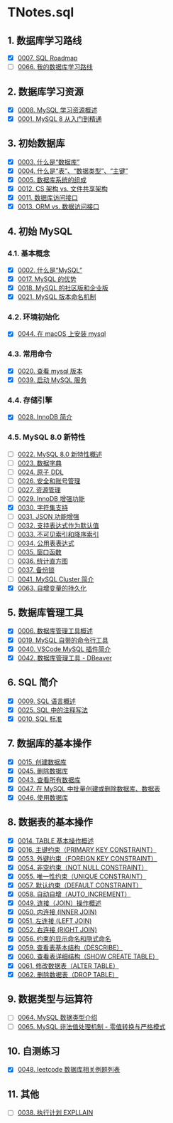 # TNotes.sql


## 1. 数据库学习路线

- [x] [0007. SQL Roadmap](https://tnotesjs.github.io/TNotes.sql/notes/0007.%20SQL%20Roadmap/README)
- [ ] [0066. 我的数据库学习路线](https://tnotesjs.github.io/TNotes.sql/notes/0066.%20%E6%88%91%E7%9A%84%E6%95%B0%E6%8D%AE%E5%BA%93%E5%AD%A6%E4%B9%A0%E8%B7%AF%E7%BA%BF/README)

## 2. 数据库学习资源

- [x] [0008. MySQL 学习资源概述](https://tnotesjs.github.io/TNotes.sql/notes/0008.%20MySQL%20%E5%AD%A6%E4%B9%A0%E8%B5%84%E6%BA%90%E6%A6%82%E8%BF%B0/README)
- [x] [0001. MySQL 8 从入门到精通](https://tnotesjs.github.io/TNotes.sql/notes/0001.%20MySQL%208%20%E4%BB%8E%E5%85%A5%E9%97%A8%E5%88%B0%E7%B2%BE%E9%80%9A/README)

## 3. 初始数据库

- [x] [0003. 什么是“数据库”](https://tnotesjs.github.io/TNotes.sql/notes/0003.%20%E4%BB%80%E4%B9%88%E6%98%AF%E2%80%9C%E6%95%B0%E6%8D%AE%E5%BA%93%E2%80%9D/README)
- [x] [0004. 什么是“表”、“数据类型”、“主键”](https://tnotesjs.github.io/TNotes.sql/notes/0004.%20%E4%BB%80%E4%B9%88%E6%98%AF%E2%80%9C%E8%A1%A8%E2%80%9D%E3%80%81%E2%80%9C%E6%95%B0%E6%8D%AE%E7%B1%BB%E5%9E%8B%E2%80%9D%E3%80%81%E2%80%9C%E4%B8%BB%E9%94%AE%E2%80%9D/README)
- [x] [0005. 数据库系统的组成](https://tnotesjs.github.io/TNotes.sql/notes/0005.%20%E6%95%B0%E6%8D%AE%E5%BA%93%E7%B3%BB%E7%BB%9F%E7%9A%84%E7%BB%84%E6%88%90/README)
- [x] [0012. CS 架构 vs. 文件共享架构](https://tnotesjs.github.io/TNotes.sql/notes/0012.%20CS%20%E6%9E%B6%E6%9E%84%20vs.%20%E6%96%87%E4%BB%B6%E5%85%B1%E4%BA%AB%E6%9E%B6%E6%9E%84/README)
- [x] [0011. 数据库访问接口](https://tnotesjs.github.io/TNotes.sql/notes/0011.%20%E6%95%B0%E6%8D%AE%E5%BA%93%E8%AE%BF%E9%97%AE%E6%8E%A5%E5%8F%A3/README)
- [x] [0013. ORM vs. 数据访问接口](https://tnotesjs.github.io/TNotes.sql/notes/0013.%20ORM%20vs.%20%E6%95%B0%E6%8D%AE%E8%AE%BF%E9%97%AE%E6%8E%A5%E5%8F%A3/README)

## 4. 初始 MySQL

### 4.1. 基本概念

- [x] [0002. 什么是“MySQL”](https://tnotesjs.github.io/TNotes.sql/notes/0002.%20%E4%BB%80%E4%B9%88%E6%98%AF%E2%80%9CMySQL%E2%80%9D/README)
- [x] [0017. MySQL 的优势](https://tnotesjs.github.io/TNotes.sql/notes/0017.%20MySQL%20%E7%9A%84%E4%BC%98%E5%8A%BF/README)
- [x] [0018. MySQL 的社区版和企业版](https://tnotesjs.github.io/TNotes.sql/notes/0018.%20MySQL%20%E7%9A%84%E7%A4%BE%E5%8C%BA%E7%89%88%E5%92%8C%E4%BC%81%E4%B8%9A%E7%89%88/README)
- [x] [0021. MySQL 版本命名机制](https://tnotesjs.github.io/TNotes.sql/notes/0021.%20MySQL%20%E7%89%88%E6%9C%AC%E5%91%BD%E5%90%8D%E6%9C%BA%E5%88%B6/README)

### 4.2. 环境初始化

- [x] [0044. 在 macOS 上安装 mysql](https://tnotesjs.github.io/TNotes.sql/notes/0044.%20%E5%9C%A8%20macOS%20%E4%B8%8A%E5%AE%89%E8%A3%85%20mysql/README)

### 4.3. 常用命令

- [x] [0020. 查看 mysql 版本](https://tnotesjs.github.io/TNotes.sql/notes/0020.%20%E6%9F%A5%E7%9C%8B%20mysql%20%E7%89%88%E6%9C%AC/README)
- [x] [0039. 启动 MySQL 服务](https://tnotesjs.github.io/TNotes.sql/notes/0039.%20%E5%90%AF%E5%8A%A8%20MySQL%20%E6%9C%8D%E5%8A%A1/README)

### 4.4. 存储引擎

- [x] [0028. InnoDB 简介](https://tnotesjs.github.io/TNotes.sql/notes/0028.%20InnoDB%20%E7%AE%80%E4%BB%8B/README)

### 4.5. MySQL 8.0 新特性

- [ ] [0022. MySQL 8.0 新特性概述](https://tnotesjs.github.io/TNotes.sql/notes/0022.%20MySQL%208.0%20%E6%96%B0%E7%89%B9%E6%80%A7%E6%A6%82%E8%BF%B0/README)
- [ ] [0023. 数据字典](https://tnotesjs.github.io/TNotes.sql/notes/0023.%20%E6%95%B0%E6%8D%AE%E5%AD%97%E5%85%B8/README)
- [ ] [0024. 原子 DDL](https://tnotesjs.github.io/TNotes.sql/notes/0024.%20%E5%8E%9F%E5%AD%90%20DDL/README)
- [ ] [0026. 安全和账号管理](https://tnotesjs.github.io/TNotes.sql/notes/0026.%20%E5%AE%89%E5%85%A8%E5%92%8C%E8%B4%A6%E5%8F%B7%E7%AE%A1%E7%90%86/README)
- [ ] [0027. 资源管理](https://tnotesjs.github.io/TNotes.sql/notes/0027.%20%E8%B5%84%E6%BA%90%E7%AE%A1%E7%90%86/README)
- [ ] [0029. InnoDB 增强功能](https://tnotesjs.github.io/TNotes.sql/notes/0029.%20InnoDB%20%E5%A2%9E%E5%BC%BA%E5%8A%9F%E8%83%BD/README)
- [x] [0030. 字符集支持](https://tnotesjs.github.io/TNotes.sql/notes/0030.%20%E5%AD%97%E7%AC%A6%E9%9B%86%E6%94%AF%E6%8C%81/README)
- [ ] [0031. JSON 功能增强](https://tnotesjs.github.io/TNotes.sql/notes/0031.%20JSON%20%E5%8A%9F%E8%83%BD%E5%A2%9E%E5%BC%BA/README)
- [ ] [0032. 支持表达式作为默认值](https://tnotesjs.github.io/TNotes.sql/notes/0032.%20%E6%94%AF%E6%8C%81%E8%A1%A8%E8%BE%BE%E5%BC%8F%E4%BD%9C%E4%B8%BA%E9%BB%98%E8%AE%A4%E5%80%BC/README)
- [ ] [0033. 不可见索引和降序索引](https://tnotesjs.github.io/TNotes.sql/notes/0033.%20%E4%B8%8D%E5%8F%AF%E8%A7%81%E7%B4%A2%E5%BC%95%E5%92%8C%E9%99%8D%E5%BA%8F%E7%B4%A2%E5%BC%95/README)
- [ ] [0034. 公用表表达式](https://tnotesjs.github.io/TNotes.sql/notes/0034.%20%E5%85%AC%E7%94%A8%E8%A1%A8%E8%A1%A8%E8%BE%BE%E5%BC%8F/README)
- [ ] [0035. 窗口函数](https://tnotesjs.github.io/TNotes.sql/notes/0035.%20%E7%AA%97%E5%8F%A3%E5%87%BD%E6%95%B0/README)
- [ ] [0036. 统计直方图](https://tnotesjs.github.io/TNotes.sql/notes/0036.%20%E7%BB%9F%E8%AE%A1%E7%9B%B4%E6%96%B9%E5%9B%BE/README)
- [ ] [0037. 备份锁](https://tnotesjs.github.io/TNotes.sql/notes/0037.%20%E5%A4%87%E4%BB%BD%E9%94%81/README)
- [ ] [0041. MySQL Cluster 简介](https://tnotesjs.github.io/TNotes.sql/notes/0041.%20MySQL%20Cluster%20%E7%AE%80%E4%BB%8B/README)
- [x] [0063. 自增变量的持久化](https://tnotesjs.github.io/TNotes.sql/notes/0063.%20%E8%87%AA%E5%A2%9E%E5%8F%98%E9%87%8F%E7%9A%84%E6%8C%81%E4%B9%85%E5%8C%96/README)

## 5. 数据库管理工具

- [x] [0006. 数据库管理工具概述](https://tnotesjs.github.io/TNotes.sql/notes/0006.%20%E6%95%B0%E6%8D%AE%E5%BA%93%E7%AE%A1%E7%90%86%E5%B7%A5%E5%85%B7%E6%A6%82%E8%BF%B0/README)
- [x] [0019. MySQL 自带的命令行工具](https://tnotesjs.github.io/TNotes.sql/notes/0019.%20MySQL%20%E8%87%AA%E5%B8%A6%E7%9A%84%E5%91%BD%E4%BB%A4%E8%A1%8C%E5%B7%A5%E5%85%B7/README)
- [x] [0040. VSCode MySQL 插件简介](https://tnotesjs.github.io/TNotes.sql/notes/0040.%20VSCode%20MySQL%20%E6%8F%92%E4%BB%B6%E7%AE%80%E4%BB%8B/README)
- [x] [0042. 数据库管理工具 - DBeaver](https://tnotesjs.github.io/TNotes.sql/notes/0042.%20%E6%95%B0%E6%8D%AE%E5%BA%93%E7%AE%A1%E7%90%86%E5%B7%A5%E5%85%B7%20-%20DBeaver/README)

## 6. SQL 简介

- [x] [0009. SQL 语言概述](https://tnotesjs.github.io/TNotes.sql/notes/0009.%20SQL%20%E8%AF%AD%E8%A8%80%E6%A6%82%E8%BF%B0/README)
- [x] [0025. SQL 中的注释写法](https://tnotesjs.github.io/TNotes.sql/notes/0025.%20SQL%20%E4%B8%AD%E7%9A%84%E6%B3%A8%E9%87%8A%E5%86%99%E6%B3%95/README)
- [x] [0010. SQL 标准](https://tnotesjs.github.io/TNotes.sql/notes/0010.%20SQL%20%E6%A0%87%E5%87%86/README)

## 7. 数据库的基本操作

- [x] [0015. 创建数据库](https://tnotesjs.github.io/TNotes.sql/notes/0015.%20%E5%88%9B%E5%BB%BA%E6%95%B0%E6%8D%AE%E5%BA%93/README)
- [x] [0045. 删除数据库](https://tnotesjs.github.io/TNotes.sql/notes/0045.%20%E5%88%A0%E9%99%A4%E6%95%B0%E6%8D%AE%E5%BA%93/README)
- [x] [0043. 查看所有数据库](https://tnotesjs.github.io/TNotes.sql/notes/0043.%20%E6%9F%A5%E7%9C%8B%E6%89%80%E6%9C%89%E6%95%B0%E6%8D%AE%E5%BA%93/README)
- [x] [0047. 在 MySQL 中批量创建或删除数据库、数据表](https://tnotesjs.github.io/TNotes.sql/notes/0047.%20%E5%9C%A8%20MySQL%20%E4%B8%AD%E6%89%B9%E9%87%8F%E5%88%9B%E5%BB%BA%E6%88%96%E5%88%A0%E9%99%A4%E6%95%B0%E6%8D%AE%E5%BA%93%E3%80%81%E6%95%B0%E6%8D%AE%E8%A1%A8/README)
- [x] [0046. 使用数据库](https://tnotesjs.github.io/TNotes.sql/notes/0046.%20%E4%BD%BF%E7%94%A8%E6%95%B0%E6%8D%AE%E5%BA%93/README)

## 8. 数据表的基本操作

- [x] [0014. TABLE 基本操作概述](https://tnotesjs.github.io/TNotes.sql/notes/0014.%20TABLE%20%E5%9F%BA%E6%9C%AC%E6%93%8D%E4%BD%9C%E6%A6%82%E8%BF%B0/README)
- [x] [0016. 主键约束（PRIMARY KEY CONSTRAINT）](https://tnotesjs.github.io/TNotes.sql/notes/0016.%20%E4%B8%BB%E9%94%AE%E7%BA%A6%E6%9D%9F%EF%BC%88PRIMARY%20KEY%20CONSTRAINT%EF%BC%89/README)
- [x] [0053. 外键约束（FOREIGN KEY CONSTRAINT）](https://tnotesjs.github.io/TNotes.sql/notes/0053.%20%E5%A4%96%E9%94%AE%E7%BA%A6%E6%9D%9F%EF%BC%88FOREIGN%20KEY%20CONSTRAINT%EF%BC%89/README)
- [x] [0054. 非空约束（NOT NULL CONSTRAINT）](https://tnotesjs.github.io/TNotes.sql/notes/0054.%20%E9%9D%9E%E7%A9%BA%E7%BA%A6%E6%9D%9F%EF%BC%88NOT%20NULL%20CONSTRAINT%EF%BC%89/README)
- [x] [0055. 唯一性约束（UNIQUE CONSTRAINT）](https://tnotesjs.github.io/TNotes.sql/notes/0055.%20%E5%94%AF%E4%B8%80%E6%80%A7%E7%BA%A6%E6%9D%9F%EF%BC%88UNIQUE%20CONSTRAINT%EF%BC%89/README)
- [x] [0057. 默认约束（DEFAULT CONSTRAINT）](https://tnotesjs.github.io/TNotes.sql/notes/0057.%20%E9%BB%98%E8%AE%A4%E7%BA%A6%E6%9D%9F%EF%BC%88DEFAULT%20CONSTRAINT%EF%BC%89/README)
- [x] [0058. 自动自增（AUTO_INCREMENT）](https://tnotesjs.github.io/TNotes.sql/notes/0058.%20%E8%87%AA%E5%8A%A8%E8%87%AA%E5%A2%9E%EF%BC%88AUTO_INCREMENT%EF%BC%89/README)
- [x] [0049. 连接（JOIN）操作概述](https://tnotesjs.github.io/TNotes.sql/notes/0049.%20%E8%BF%9E%E6%8E%A5%EF%BC%88JOIN%EF%BC%89%E6%93%8D%E4%BD%9C%E6%A6%82%E8%BF%B0/README)
- [x] [0050. 内连接 (INNER JOIN)](https://tnotesjs.github.io/TNotes.sql/notes/0050.%20%E5%86%85%E8%BF%9E%E6%8E%A5%20(INNER%20JOIN)/README)
- [x] [0051. 左连接 (LEFT JOIN)](https://tnotesjs.github.io/TNotes.sql/notes/0051.%20%E5%B7%A6%E8%BF%9E%E6%8E%A5%20(LEFT%20JOIN)/README)
- [x] [0052. 右连接 (RIGHT JOIN)](https://tnotesjs.github.io/TNotes.sql/notes/0052.%20%E5%8F%B3%E8%BF%9E%E6%8E%A5%20(RIGHT%20JOIN)/README)
- [x] [0056. 约束的显示命名和隐式命名](https://tnotesjs.github.io/TNotes.sql/notes/0056.%20%E7%BA%A6%E6%9D%9F%E7%9A%84%E6%98%BE%E7%A4%BA%E5%91%BD%E5%90%8D%E5%92%8C%E9%9A%90%E5%BC%8F%E5%91%BD%E5%90%8D/README)
- [x] [0059. 查看表基本结构（DESCRIBE）](https://tnotesjs.github.io/TNotes.sql/notes/0059.%20%E6%9F%A5%E7%9C%8B%E8%A1%A8%E5%9F%BA%E6%9C%AC%E7%BB%93%E6%9E%84%EF%BC%88DESCRIBE%EF%BC%89/README)
- [x] [0060. 查看表详细结构（SHOW CREATE TABLE）](https://tnotesjs.github.io/TNotes.sql/notes/0060.%20%E6%9F%A5%E7%9C%8B%E8%A1%A8%E8%AF%A6%E7%BB%86%E7%BB%93%E6%9E%84%EF%BC%88SHOW%20CREATE%20TABLE%EF%BC%89/README)
- [x] [0061. 修改数据表（ALTER TABLE）](https://tnotesjs.github.io/TNotes.sql/notes/0061.%20%E4%BF%AE%E6%94%B9%E6%95%B0%E6%8D%AE%E8%A1%A8%EF%BC%88ALTER%20TABLE%EF%BC%89/README)
- [x] [0062. 删除数据表（DROP TABLE）](https://tnotesjs.github.io/TNotes.sql/notes/0062.%20%E5%88%A0%E9%99%A4%E6%95%B0%E6%8D%AE%E8%A1%A8%EF%BC%88DROP%20TABLE%EF%BC%89/README)

## 9. 数据类型与运算符

- [ ] [0064. MySQL 数据类型介绍](https://tnotesjs.github.io/TNotes.sql/notes/0064.%20MySQL%20%E6%95%B0%E6%8D%AE%E7%B1%BB%E5%9E%8B%E4%BB%8B%E7%BB%8D/README)
- [ ] [0065. MySQL 非法值处理机制 - 零值转换与严格模式](https://tnotesjs.github.io/TNotes.sql/notes/0065.%20MySQL%20%E9%9D%9E%E6%B3%95%E5%80%BC%E5%A4%84%E7%90%86%E6%9C%BA%E5%88%B6%20-%20%E9%9B%B6%E5%80%BC%E8%BD%AC%E6%8D%A2%E4%B8%8E%E4%B8%A5%E6%A0%BC%E6%A8%A1%E5%BC%8F/README)

## 10. 自测练习

- [x] [0048. leetcode 数据库相关例题列表](https://tnotesjs.github.io/TNotes.sql/notes/0048.%20leetcode%20%E6%95%B0%E6%8D%AE%E5%BA%93%E7%9B%B8%E5%85%B3%E4%BE%8B%E9%A2%98%E5%88%97%E8%A1%A8/README)

## 11. 其他

- [ ] [0038. 执行计划 EXPLLAIN](https://tnotesjs.github.io/TNotes.sql/notes/0038.%20%E6%89%A7%E8%A1%8C%E8%AE%A1%E5%88%92%20EXPLLAIN/README)
